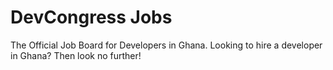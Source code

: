 DevCongress Jobs
================

The Official Job Board for Developers in Ghana. Looking to hire a developer in Ghana? Then look no further!
